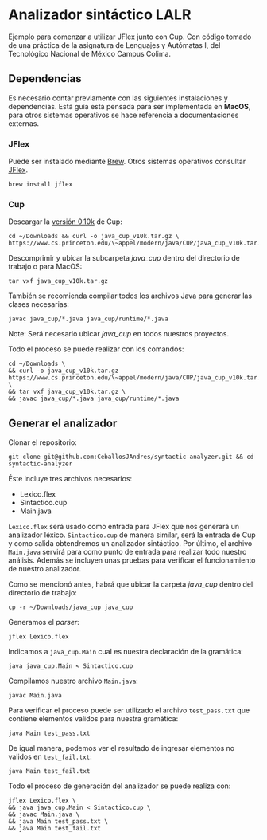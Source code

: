 
# Analizador sintáctico LALR

Ejemplo para comenzar a utilizar JFlex junto con Cup. Con código tomado de una práctica de la asignatura de Lenguajes y Autómatas I, del Tecnológico Nacional de México Campus Colima.

## Dependencias

Es necesario contar previamente con las siguientes instalaciones y dependencias. Está guía está pensada para ser implementada en **MacOS**, para otros sistemas operativos se hace referencia a documentaciones externas.

### JFlex

Puede ser instalado mediante [Brew][]. Otros sistemas operativos consultar [JFlex][].

```shell
brew install jflex
```

### Cup

Descargar la [versión 0.10k][] de Cup:

```shell
cd ~/Downloads && curl -o java_cup_v10k.tar.gz \
https://www.cs.princeton.edu/\~appel/modern/java/CUP/java_cup_v10k.tar.gz
```

Descomprimir y ubicar la subcarpeta *java_cup* dentro del directorio de trabajo o para MacOS:

```shell
tar vxf java_cup_v10k.tar.gz
```

También se recomienda compilar todos los archivos Java para generar las clases necesarias:

```shell
javac java_cup/*.java java_cup/runtime/*.java
```

Note: Será necesario ubicar *java_cup* en todos nuestros proyectos.

Todo el proceso se puede realizar con los comandos:

```shell
cd ~/Downloads \
&& curl -o java_cup_v10k.tar.gz https://www.cs.princeton.edu/\~appel/modern/java/CUP/java_cup_v10k.tar.gz \
&& tar vxf java_cup_v10k.tar.gz \
&& javac java_cup/*.java java_cup/runtime/*.java
```

## Generar el analizador

Clonar el repositorio:

```shell
git clone git@github.com:CeballosJAndres/syntactic-analyzer.git && cd syntactic-analyzer
```

Éste incluye tres archivos necesarios:

- Lexico.flex
- Sintactico.cup
- Main.java

`Lexico.flex` será usado como entrada para JFlex que nos generará un analizador léxico. `Sintactico.cup` de manera similar, será la entrada de Cup y como salida obtendremos un analizador sintáctico. Por último, el archivo `Main.java` servirá para como punto de entrada para realizar todo nuestro análisis. Además se incluyen unas pruebas para verificar el funcionamiento de nuestro analizador.

Como se mencionó antes, habrá que ubicar la carpeta *java_cup* dentro del directorio de trabajo:

```shell
cp -r ~/Downloads/java_cup java_cup
```

Generamos el *parser*:

```shell
jflex Lexico.flex
```

Indicamos a `java_cup.Main` cual es nuestra declaración de la gramática:

```shell
java java_cup.Main < Sintactico.cup
```

Compilamos nuestro archivo `Main.java`:

```shell
javac Main.java
```

Para verificar el proceso puede ser utilizado el archivo `test_pass.txt` que contiene elementos validos para nuestra gramática:

```shell
java Main test_pass.txt
```

De igual manera, podemos ver el resultado de ingresar elementos no validos en `test_fail.txt`:

```shell
java Main test_fail.txt
```

Todo el proceso de generación del analizador se puede realiza con:

```shell
jflex Lexico.flex \
&& java java_cup.Main < Sintactico.cup \
&& javac Main.java \
&& java Main test_pass.txt \
&& java Main test_fail.txt
```

[Brew]: https://www.brew.sh
[JFlex]: https://jflex.de/download.html
[versión 0.10k]: https://www.cs.princeton.edu/~appel/modern/java/CUP/java_cup_v10k.zip
